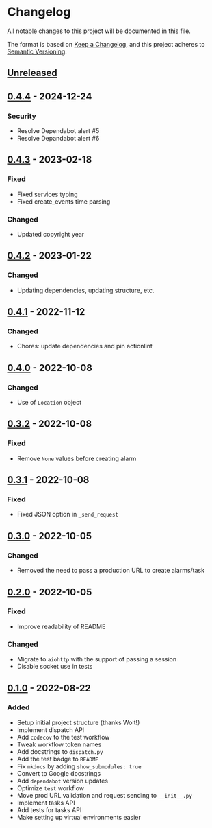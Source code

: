 # Changelog
All notable changes to this project will be documented in this file.

The format is based on [Keep a Changelog](https://keepachangelog.com/en/1.0.0/), and this project adheres to [Semantic Versioning](https://semver.org/spec/v2.0.0.html).

## [Unreleased]

## [0.4.4] - 2024-12-24
### Security
- Resolve Dependabot alert #5
- Resolve Depandabot alert #6

## [0.4.3] - 2023-02-18
### Fixed
- Fixed services typing
- Fixed create_events time parsing

### Changed
- Updated copyright year

## [0.4.2] - 2023-01-22
### Changed
- Updating dependencies, updating structure, etc.

## [0.4.1] - 2022-11-12
### Changed
- Chores: update dependencies and pin actionlint

## [0.4.0] - 2022-10-08
### Changed
- Use of `Location` object

## [0.3.2] - 2022-10-08
### Fixed
- Remove `None` values before creating alarm

## [0.3.1] - 2022-10-08
### Fixed
- Fixed JSON option in `_send_request`

## [0.3.0] - 2022-10-05
### Changed
- Removed the need to pass a production URL to create alarms/task

## [0.2.0] - 2022-10-05
### Fixed
- Improve readability of README

### Changed
- Migrate to `aiohttp` with the support of passing a session
- Disable socket use in tests

## [0.1.0] - 2022-08-22
### Added
- Setup initial project structure (thanks Wolt!)
- Implement dispatch API
- Add `codecov` to the test workflow
- Tweak workflow token names
- Add docstrings to `dispatch.py`
- Add the test badge to `README`
- Fix `mkdocs` by adding `show_submodules: true`
- Convert to Google docstrings
- Add `dependabot` version updates
- Optimize `test` workflow
- Move prod URL validation and request sending to `__init__.py`
- Implement tasks API
- Add tests for tasks API
- Make setting up virtual environments easier

[Unreleased]: https://github.com/IceBotYT/pynoonlight/compare/0.4.4...master
[0.4.4]: https://github.com/IceBotYT/pynoonlight/compare/0.4.3...0.4.4
[0.4.3]: https://github.com/IceBotYT/pynoonlight/compare/0.4.2...0.4.3
[0.4.2]: https://github.com/IceBotYT/pynoonlight/compare/0.4.1...0.4.2
[0.4.1]: https://github.com/IceBotYT/pynoonlight/compare/0.4.0...0.4.1
[0.4.0]: https://github.com/IceBotYT/pynoonlight/compare/0.3.2...0.4.0
[0.3.2]: https://github.com/IceBotYT/pynoonlight/compare/0.3.1...0.3.2
[0.3.1]: https://github.com/IceBotYT/pynoonlight/compare/0.3.0...0.3.1
[0.3.0]: https://github.com/IceBotYT/pynoonlight/compare/0.2.0...0.3.0
[0.2.0]: https://github.com/IceBotYT/pynoonlight/compare/0.1.0...0.2.0
[0.1.0]: https://github.com/IceBotYT/pynoonlight/tree/0.1.0

